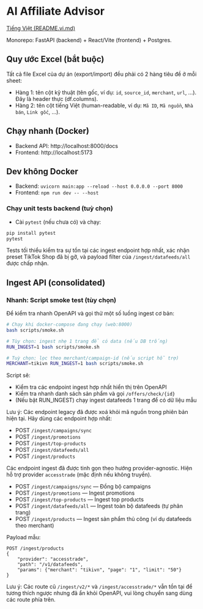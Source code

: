 # AI Affiliate Advisor

[Tiếng Việt (README.vi.md)](./README.vi.md)

Monorepo: FastAPI (backend) + React/Vite (frontend) + Postgres.

## Quy ước Excel (bắt buộc)

Tất cả file Excel của dự án (export/import) đều phải có 2 hàng tiêu đề ở mỗi sheet:

- Hàng 1: tên cột kỹ thuật (tên gốc, ví dụ: `id`, `source_id`, `merchant`, `url`, ...). Đây là header thực (df.columns).
- Hàng 2: tên cột tiếng Việt (human-readable, ví dụ: `Mã ID`, `Mã nguồn`, `Nhà bán`, `Link gốc`, ...).



## Chạy nhanh (Docker)

- Backend API: http://localhost:8000/docs
- Frontend: http://localhost:5173

## Dev không Docker

- Backend: `uvicorn main:app --reload --host 0.0.0.0 --port 8000`
- Frontend: `npm run dev -- --host`

### Chạy unit tests backend (tuỳ chọn)

- Cài `pytest` (nếu chưa có) và chạy:

```bash
pip install pytest
pytest
```

Tests tối thiểu kiểm tra sự tồn tại các ingest endpoint hợp nhất, xác nhận preset TikTok Shop đã bị gỡ, và payload filter của `/ingest/datafeeds/all` được chấp nhận.




## Ingest API (consolidated)

### Nhanh: Script smoke test (tùy chọn)

Để kiểm tra nhanh OpenAPI và gọi thử một số luồng ingest cơ bản:

```bash
# Chạy khi docker-compose đang chạy (web:8000)
bash scripts/smoke.sh

# Tùy chọn: ingest nhẹ 1 trang để có data (nếu DB trống)
RUN_INGEST=1 bash scripts/smoke.sh

# Tuỳ chọn: lọc theo merchant/campaign-id (nếu script hỗ trợ)
MERCHANT=tikivn RUN_INGEST=1 bash scripts/smoke.sh
```

Script sẽ:
- Kiểm tra các endpoint ingest hợp nhất hiển thị trên OpenAPI
- Kiểm tra nhanh danh sách sản phẩm và gọi `/offers/check/{id}`
- (Nếu bật RUN_INGEST) chạy ingest datafeeds 1 trang để có dữ liệu mẫu

Lưu ý: Các endpoint legacy đã được xoá khỏi mã nguồn trong phiên bản hiện tại. Hãy dùng các endpoint hợp nhất:
- POST `/ingest/campaigns/sync`
- POST `/ingest/promotions`
- POST `/ingest/top-products`
- POST `/ingest/datafeeds/all`
- POST `/ingest/products`

Các endpoint ingest đã được tinh gọn theo hướng provider-agnostic. Hiện hỗ trợ provider `accesstrade` (mặc định nếu không truyền).

- POST `/ingest/campaigns/sync` — Đồng bộ campaigns
- POST `/ingest/promotions` — Ingest promotions
- POST `/ingest/top-products` — Ingest top products
- POST `/ingest/datafeeds/all` — Ingest toàn bộ datafeeds (tự phân trang)
- POST `/ingest/products` — Ingest sản phẩm thủ công (ví dụ datafeeds theo merchant)

Payload mẫu:

```
POST /ingest/products
{
	"provider": "accesstrade",
	"path": "/v1/datafeeds",
	"params": {"merchant": "tikivn", "page": "1", "limit": "50"}
}
```

Lưu ý: Các route cũ `/ingest/v2/*` và `/ingest/accesstrade/*` vẫn tồn tại để tương thích ngược nhưng đã ẩn khỏi OpenAPI, vui lòng chuyển sang dùng các route phía trên.



